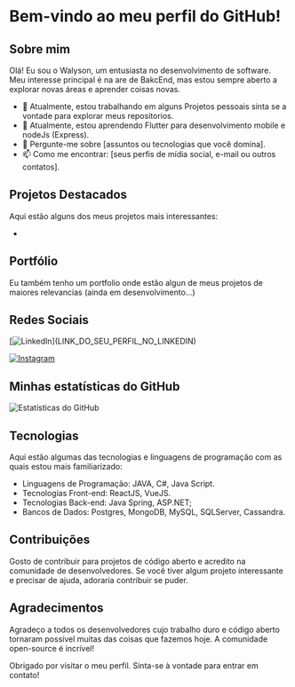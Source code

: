 # Bem-vindo ao meu perfil do GitHub!

## Sobre mim

Olá! Eu sou o Walyson, um entusiasta no desenvolvimento de software. Meu interesse principal é na are de BakcEnd, mas estou sempre aberto a explorar novas áreas e aprender coisas novas.

- 🔭 Atualmente, estou trabalhando em alguns Projetos pessoais sinta se a vontade para explorar meus repositorios.
- 🌱 Atualmente, estou aprendendo Flutter para desenvolvimento mobile e nodeJs (Express).
- 💬 Pergunte-me sobre [assuntos ou tecnologias que você domina].
- 📫 Como me encontrar: [seus perfis de mídia social, e-mail ou outros contatos].

## Projetos Destacados

Aqui estão alguns dos meus projetos mais interessantes:

-

## Portfólio

Eu também tenho um portfolio onde estão algun de meus projetos de maiores relevancias (ainda em desenvolvimento...)

## Redes Sociais
[![LinkedIn](https://img.shields.io/badge/LinkedIn-Profile-blue?style=flat-square&logo=linkedin&logoColor=white&link=[walysonmoises](https://www.linkedin.com/in/walysonmoises/))](LINK_DO_SEU_PERFIL_NO_LINKEDIN)


[![Instagram](https://img.shields.io/badge/Instagram-Profile-orange?style=flat-square&logo=instagram&logoColor=white&link=https://www.instagram.com/walyson.o0/)](LINK_DO_SEU_PERFIL_NO_INSTAGRAM)

## Minhas estatísticas do GitHub

![Estatísticas do GitHub](https://github-readme-stats.vercel.app/api?username=seu-usuario&show_icons=true&theme=radical)

## Tecnologias

Aqui estão algumas das tecnologias e linguagens de programação com as quais estou mais familiarizado:

- Linguagens de Programação: JAVA, C#, Java Script.
- Tecnologias Front-end: ReactJS, VueJS.
- Tecnologias Back-end: Java Spring, ASP.NET;
- Bancos de Dados: Postgres, MongoDB, MySQL, SQLServer, Cassandra.

## Contribuições

Gosto de contribuir para projetos de código aberto e acredito na comunidade de desenvolvedores. Se você tiver algum projeto interessante e precisar de ajuda, adoraria contribuir se puder.

## Agradecimentos

Agradeço a todos os desenvolvedores cujo trabalho duro e código aberto tornaram possível muitas das coisas que fazemos hoje. A comunidade open-source é incrível!

Obrigado por visitar o meu perfil. Sinta-se à vontade para entrar em contato!


